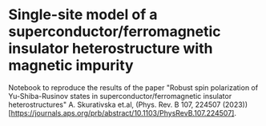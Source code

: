 # Single-site model of a superconductor/ferromagnetic insulator heterostructure with magnetic impurity

Notebook to reproduce the results of the paper "Robust spin polarization of Yu-Shiba-Rusinov states in superconductor/ferromagnetic insulator heterostructures"
A. Skurativska et.al, (Phys. Rev. B 107, 224507 (2023))[https://journals.aps.org/prb/abstract/10.1103/PhysRevB.107.224507].
